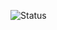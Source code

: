 ![Status](https://github.com/zoltx23/SimplyU/blob/master/Common/Resources/Images/SimplyU_Full_Logo.png?raw=true) 
